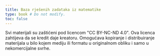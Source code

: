 ```yaml
---
title: Baza rješenih zadataka iz matematike
type: book # Do not modify.
toc: false
---
```


Svi materijali su zaštićeni pod licencom "CC BY-NC-ND 4.0". Ova licenca zahtijeva da se kredit daje kreatoru. Omogućava kopiranje i distribuiranje materijala u bilo kojem mediju ili formatu u originalnom obliku i samo u nekomercijalne svrhe. 
